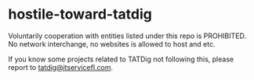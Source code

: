 # hostile-toward-tatdig

Voluntarily cooperation with entities listed under this repo is PROHIBITED.
No network interchange, no websites is allowed to host and etc.

If you know some projects related to TATDig not following this, please report to tatdig@itservicefl.com.
